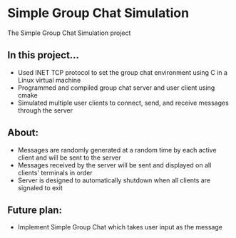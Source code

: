 # Simple Group Chat Simulation  
The Simple Group Chat Simulation project  

## In this project...
- Used INET TCP protocol to set the group chat environment using C in a Linux virtual machine 
- Programmed and compiled group chat server and user client using cmake
- Simulated multiple user clients to connect, send, and receive messages through the server

## About:
- Messages are randomly generated at a random time by each active client and will be sent to the server
- Messages received by the server will be sent and displayed on all clients' terminals in order
- Server is designed to automatically shutdown when all clients are signaled to exit

## Future plan:
- Implement Simple Group Chat which takes user input as the message

